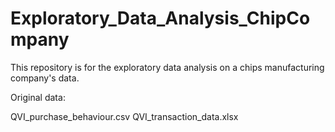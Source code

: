 # Exploratory_Data_Analysis_ChipCompany

This repository is for the exploratory data analysis on a chips manufacturing company's data.

Original data:

QVI_purchase_behaviour.csv
QVI_transaction_data.xlsx
